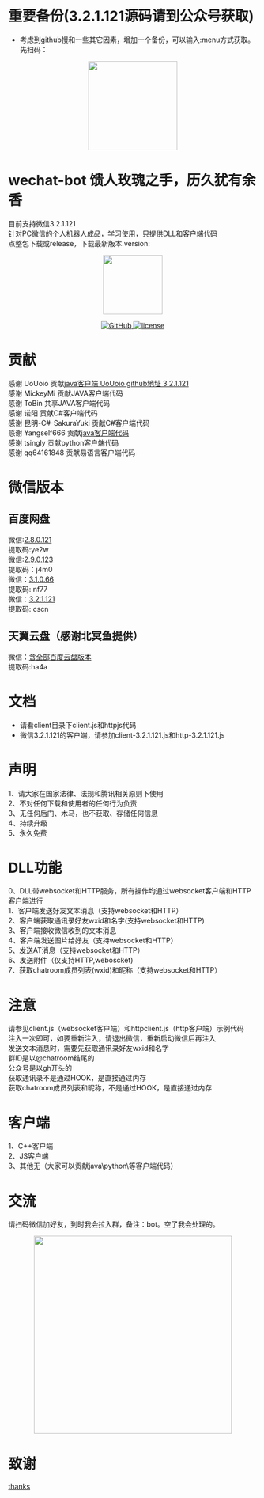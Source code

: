 # 重要备份(3.2.1.121源码请到公众号获取)
* 考虑到github慢和一些其它因素，增加一个备份，可以输入:menu方式获取。先扫码：
<p align="center">
  <img src="https://i.loli.net/2021/04/02/7QScLE6VOd195nP.jpg" width="180">
</p>

# wechat-bot  馈人玫瑰之手，历久犹有余香
目前支持微信3.2.1.121  
针对PC微信的个人机器人成品，学习使用，只提供DLL和客户端代码  
点整包下载或release，下载最新版本  version:
<p align="center">
  <img src="https://i.loli.net/2020/05/09/HXClIf5A2EpUG4u.png" width="120">
</p>

<p align="center">
   <a href="https://github.com/cixingguangming55555/wechat-bot/blob/master/LICENSE">
    <img src="https://img.shields.io/github/license/cixingguangming55555/wechat-bot" alt="GitHub">
  </a>
  <a href="https://github.com/cixingguangming55555/wechat-bot/releases">
    <img src="https://img.shields.io/github/v/release/cixingguangming55555/wechat-bot?include_prereleases" alt="license">
  </a>
</p>

# 贡献
感谢 UoUoio 贡献[java客户端  UoUoio  github地址 3.2.1.121](https://github.com/UoUoio/WechatBot)  
感谢 MickeyMi 贡献JAVA客户端代码  
感谢 ToBin    共享JAVA客户端代码  
感谢 诺阳     贡献C#客户端代码  
感谢 昆明-C#-SakuraYuki 贡献C#客户端代码  
感谢 Yangself666 贡献[java客户端代码](https://github.com/cixingguangming55555/wechat-bot/issues/60)   
感谢 tsingly 贡献python客户端代码   
感谢 qq64161848 贡献易语言客户端代码   
# 微信版本
## 百度网盘
微信:[2.8.0.121](https://pan.baidu.com/s/1jrW2HzBxM8wceZRn8hT5UQ)   
提取码:ye2w   
微信:[2.9.0.123](https://pan.baidu.com/s/1zRJzwlZ1r8aRBeEc0lg1sw)   
提取码：j4m0   
微信：[3.1.0.66](https://pan.baidu.com/s/1HKl7sA61KqCCBo-jGR_R-w)  
提取码: nf77  
微信：[3.2.1.121](https://pan.baidu.com/s/1IHRM2OMvrLyuCz5MRbigGg)  
提取码: cscn  
## 天翼云盘（感谢北冥鱼提供）
微信：[含全部百度云盘版本](https://cloud.189.cn/t/7zmiU3Yr6v22)  
提取码:ha4a
# 文档
* 请看client目录下client.js和httpjs代码  
* 微信3.2.1.121的客户端，请参加client-3.2.1.121.js和http-3.2.1.121.js
# 声明
1、请大家在国家法律、法规和腾讯相关原则下使用  
2、不对任何下载和使用者的任何行为负责  
3、无任何后门、木马，也不获取、存储任何信息  
4、持续升级  
5、永久免费   
# DLL功能
0、DLL带websocket和HTTP服务，所有操作均通过websocket客户端和HTTP客户端进行  
1、客户端发送好友文本消息（支持websocket和HTTP）    
2、客户端获取通讯录好友wxid和名字(支持websocket和HTTP)  
3、客户端接收微信收到的文本消息  
4、客户端发送图片给好友（支持websocket和HTTP）   
5、发送AT消息（支持websocket和HTTP）  
6、发送附件（仅支持HTTP,weboscket)   
7、获取chatroom成员列表(wxid)和昵称（支持websocket和HTTP）   
# 注意
请参见client.js（websocket客户端）和httpclient.js（http客户端）示例代码   
注入一次即可，如要重新注入，请退出微信，重新启动微信后再注入  
发送文本消息时，需要先获取通讯录好友wxid和名字  
群ID是以@chatroom结尾的  
公众号是以gh开头的  
获取通讯录不是通过HOOK，是直接通过内存  
获取chatroom成员列表和昵称，不是通过HOOK，是直接通过内存  
# 客户端
1、C++客户端  
2、JS客户端  
3、其他无（大家可以贡献java\python\等客户端代码）  
# 交流
请扫码微信加好友，到时我会拉入群，备注：bot。空了我会处理的。

<center class="half">
    <img src="https://i.loli.net/2020/05/09/3m9cRatry4gNnqH.jpg" width="400"/>
</center>

# 致谢
[thanks](./pic/thanks.md)  
